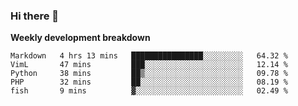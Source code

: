 ### Hi there 👋


**Weekly development breakdown**

<!--START_SECTION:waka-->
```text
Markdown   4 hrs 13 mins   ████████████████░░░░░░░░░   64.32 % 
VimL       47 mins         ███░░░░░░░░░░░░░░░░░░░░░░   12.14 % 
Python     38 mins         ██▒░░░░░░░░░░░░░░░░░░░░░░   09.78 % 
PHP        32 mins         ██░░░░░░░░░░░░░░░░░░░░░░░   08.19 % 
fish       9 mins          ▓░░░░░░░░░░░░░░░░░░░░░░░░   02.49 % 
```
<!--END_SECTION:waka-->
